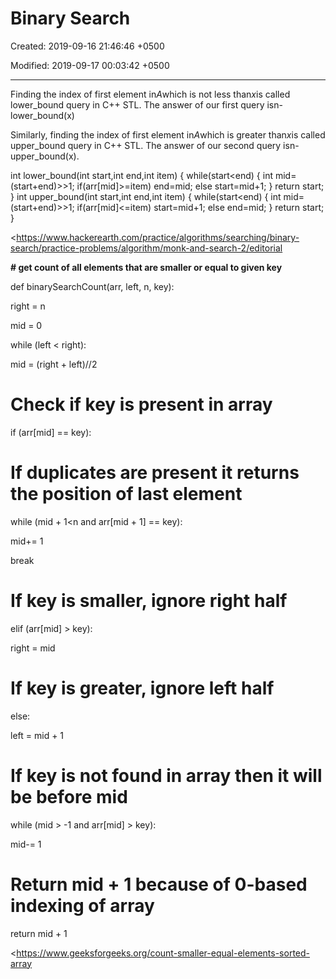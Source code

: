 # Binary Search

Created: 2019-09-16 21:46:46 +0500

Modified: 2019-09-17 00:03:42 +0500

---

Finding the index of first element in*A*which is not less than*x*is called lower_bound query in C++ STL. The answer of our first query isn-lower_bound(x)



Similarly, finding the index of first element in*A*which is greater than*x*is called upper_bound query in C++ STL. The answer of our second query isn-upper_bound(x).



int lower_bound(int start,int end,int item)
{
while(start<end)
{
int mid=(start+end)>>1;
if(arr[mid]>=item)
end=mid;
else start=mid+1;
}
return start;
}
int upper_bound(int start,int end,int item)
{
while(start<end)
{
int mid=(start+end)>>1;
if(arr[mid]<=item)
start=mid+1;
else end=mid;
}
return start;
}



<https://www.hackerearth.com/practice/algorithms/searching/binary-search/practice-problems/algorithm/monk-and-search-2/editorial



**# get count of all elements that are smaller or equal to given key**

def binarySearchCount(arr, left, n, key):

right = n

mid = 0

while (left < right):

mid = (right + left)//2

# Check if key is present in array

if (arr[mid] == key):

# If duplicates are present it returns the position of last element

while (mid + 1<n and arr[mid + 1] == key):

mid+= 1

break

# If key is smaller, ignore right half

elif (arr[mid] > key):

right = mid

# If key is greater, ignore left half

else:

left = mid + 1

# If key is not found in array then it will be before mid

while (mid > -1 and arr[mid] > key):

mid-= 1

# Return mid + 1 because of 0-based indexing of array

return mid + 1



<https://www.geeksforgeeks.org/count-smaller-equal-elements-sorted-array
